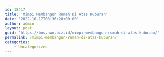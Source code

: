 ```yaml
---
id: 18417
title: 'Mimpi Membangun Rumah Di Atas Kuburan'
date: '2022-10-17T08:36:28+00:00'
author: admin
layout: post
guid: 'https://bos.awn.biz.id/mimpi-membangun-rumah-di-atas-kuburan/'
permalink: /mimpi-membangun-rumah-di-atas-kuburan/
categories:
    - Uncategorized
---
```


